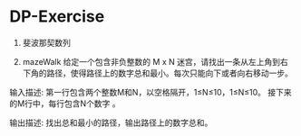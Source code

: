 # DP-Exercise
1. 斐波那契数列

2. mazeWalk
给定一个包含非负整数的 M x N 迷宫，请找出一条从左上角到右下角的路径，使得路径上的数字总和最小。每次只能向下或者向右移动一步。

  输入描述:
    第一行包含两个整数M和N，以空格隔开，1≤N≤10，1≤N≤10。
接下来的M行中，每行包含N个数字 。

  输出描述:
  找出总和最小的路径，输出路径上的数字总和。
